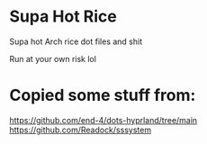 # Supa Hot Rice
 Supa hot Arch rice dot files and shit

 Run at your own risk lol

# Copied some stuff from:
https://github.com/end-4/dots-hyprland/tree/main
https://github.com/Readock/sssystem

